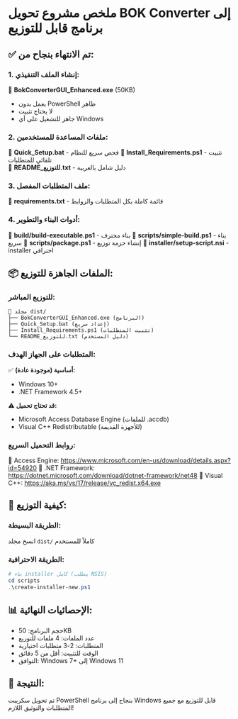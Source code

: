 # ملخص مشروع تحويل BOK Converter إلى برنامج قابل للتوزيع

## ✅ تم الانتهاء بنجاح من:

### 1. إنشاء الملف التنفيذي:
📁 **BokConverterGUI_Enhanced.exe** (50KB)
   - يعمل بدون PowerShell ظاهر
   - لا يحتاج تثبيت
   - جاهز للتشغيل على أي Windows

### 2. ملفات المساعدة للمستخدمين:
📁 **Quick_Setup.bat** - فحص سريع للنظام
📁 **Install_Requirements.ps1** - تثبيت تلقائي للمتطلبات  
📁 **README_للتوزيع.txt** - دليل شامل بالعربية

### 3. ملف المتطلبات المفصل:
📁 **requirements.txt** - قائمة كاملة بكل المتطلبات والروابط

### 4. أدوات البناء والتطوير:
📁 **build/build-executable.ps1** - بناء محترف
📁 **scripts/simple-build.ps1** - بناء سريع
📁 **scripts/package.ps1** - إنشاء حزمة توزيع
📁 **installer/setup-script.nsi** - installer احترافي

## 📦 الملفات الجاهزة للتوزيع:

### للتوزيع المباشر:
```
📁 مجلد dist/
├── BokConverterGUI_Enhanced.exe (البرنامج)
├── Quick_Setup.bat (إعداد سريع)
├── Install_Requirements.ps1 (تثبيت المتطلبات)
└── README_للتوزيع.txt (دليل المستخدم)
```

### المتطلبات على الجهاز الهدف:
✅ **أساسية (موجودة عادة):**
- Windows 10+
- .NET Framework 4.5+

⚠️ **قد تحتاج تحميل:**
- Microsoft Access Database Engine (للملفات .accdb)
- Visual C++ Redistributable (للأجهزة القديمة)

### روابط التحميل السريع:
🔗 Access Engine: https://www.microsoft.com/en-us/download/details.aspx?id=54920
🔗 .NET Framework: https://dotnet.microsoft.com/download/dotnet-framework/net48
🔗 Visual C++: https://aka.ms/vs/17/release/vc_redist.x64.exe

## 🚀 كيفية التوزيع:

### الطريقة البسيطة:
انسخ مجلد `dist/` كاملاً للمستخدم

### الطريقة الاحترافية:
```powershell
# بناء installer كامل (يتطلب NSIS)
cd scripts
.\create-installer-new.ps1
```

## 📊 الإحصائيات النهائية:
- حجم البرنامج: 50KB
- عدد الملفات: 4 ملفات للتوزيع
- المتطلبات: 2-3 متطلبات اختيارية
- الوقت للتثبيت: أقل من 5 دقائق
- التوافق: Windows 7+ إلى Windows 11

## 🎯 النتيجة:
تم تحويل سكريبت PowerShell بنجاح إلى برنامج Windows قابل للتوزيع مع جميع المتطلبات والتوثيق اللازم!